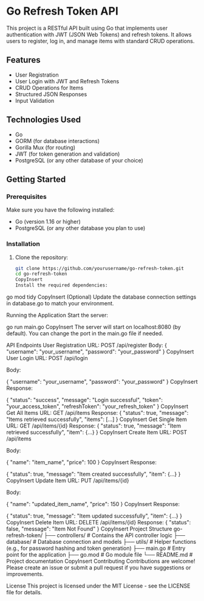 # Go Refresh Token API

This project is a RESTful API built using Go that implements user authentication with JWT (JSON Web Tokens) and refresh tokens. It allows users to register, log in, and manage items with standard CRUD operations.

## Features

- User Registration
- User Login with JWT and Refresh Tokens
- CRUD Operations for Items
- Structured JSON Responses
- Input Validation

## Technologies Used

- Go
- GORM (for database interactions)
- Gorilla Mux (for routing)
- JWT (for token generation and validation)
- PostgreSQL (or any other database of your choice)

## Getting Started

### Prerequisites

Make sure you have the following installed:

- Go (version 1.16 or higher)
- PostgreSQL (or any other database you plan to use)

### Installation

1. Clone the repository:

   ```bash
   git clone https://github.com/yourusername/go-refresh-token.git
   cd go-refresh-token
   CopyInsert
   Install the required dependencies:
   ```

go mod tidy
CopyInsert
(Optional) Update the database connection settings in database.go to match your environment.

Running the Application
Start the server:

go run main.go
CopyInsert
The server will start on localhost:8080 (by default). You can change the port in the main.go file if needed.

API Endpoints
User Registration
URL: POST /api/register
Body:
{
"username": "your_username",
"password": "your_password"
}
CopyInsert
User Login
URL: POST /api/login

Body:

{
"username": "your_username",
"password": "your_password"
}
CopyInsert
Response:

{
"status": "success",
"message": "Login successful",
"token": "your_access_token",
"refreshToken": "your_refresh_token"
}
CopyInsert
Get All Items
URL: GET /api/items
Response:
{
"status": true,
"message": "Items retrieved successfully",
"items": [...]
}
CopyInsert
Get Single Item
URL: GET /api/items/{id}
Response:
{
"status": true,
"message": "Item retrieved successfully",
"item": {...}
}
CopyInsert
Create Item
URL: POST /api/items

Body:

{
"name": "item_name",
"price": 100
}
CopyInsert
Response:

{
"status": true,
"message": "Item created successfully",
"item": {...}
}
CopyInsert
Update Item
URL: PUT /api/items/{id}

Body:

{
"name": "updated_item_name",
"price": 150
}
CopyInsert
Response:

{
"status": true,
"message": "Item updated successfully",
"item": {...}
}
CopyInsert
Delete Item
URL: DELETE /api/items/{id}
Response:
{
"status": false,
"message": "Item Not Found"
}
CopyInsert
Project Structure
go-refresh-token/
├── controllers/ # Contains the API controller logic
├── database/ # Database connection and models
├── utils/ # Helper functions (e.g., for password hashing and token generation)
├── main.go # Entry point for the application
├── go.mod # Go module file
└── README.md # Project documentation
CopyInsert
Contributing
Contributions are welcome! Please create an issue or submit a pull request if you have suggestions or improvements.

License
This project is licensed under the MIT License - see the LICENSE file for details.
